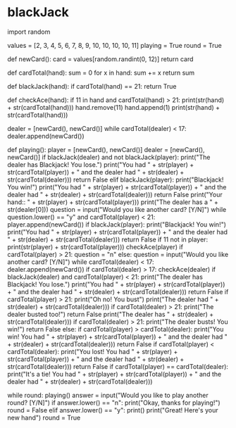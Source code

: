# blackJack
import random

values = [2, 3, 4, 5, 6, 7, 8, 9, 10, 10, 10, 10, 11]
playing = True
round = True

def newCard():
    card = values[random.randint(0, 12)]
    return card

def cardTotal(hand):
    sum = 0
    for x in hand:
        sum += x
    return sum

def blackJack(hand):
    if cardTotal(hand) == 21:
        return True

def checkAce(hand):
    if 11 in hand and cardTotal(hand) > 21:
        print(str(hand) + str(cardTotal(hand)))
        hand.remove(11)
        hand.append(1)
        print(str(hand) + str(cardTotal(hand)))


dealer = [newCard(), newCard()]
while cardTotal(dealer) < 17:
    dealer.append(newCard())


def playing():
    player = [newCard(), newCard()]
    dealer = [newCard(), newCard()]
    if blackJack(dealer) and not blackJack(player):
        print("The dealer has Blackjack! You lose.")
        print("You had " + str(player) + str(cardTotal(player)) + " and the dealer had " + str(dealer) +
              str(cardTotal(dealer)))
        return False
    elif blackJack(player):
        print("Blackjack! You win!")
        print("You had " + str(player) + str(cardTotal(player)) + " and the dealer had " + str(dealer) +
                  str(cardTotal(dealer)))
        return False
    print("Your hand:: " + str(player) + str(cardTotal(player)))
    print("The dealer has a " + str(dealer[0]))
    question = input("Would you like another card? [Y/N]")
    while question.lower() == "y" and cardTotal(player) < 21:
        player.append(newCard())
        if blackJack(player):
            print("Blackjack! You win!")
            print("You had " + str(player) + str(cardTotal(player)) + " and the dealer had " + str(dealer) +
                  str(cardTotal(dealer)))
            return False
        if 11 not in player:
            print(str(player) + str(cardTotal(player)))
        checkAce(player)
        if cardTotal(player) > 21:
            question = "n"
        else:
            question = input("Would you like another card? [Y/N]")
    while cardTotal(dealer) < 17:
        dealer.append(newCard())
        if cardTotal(dealer) > 17:
            checkAce(dealer)
        if blackJack(dealer) and cardTotal(player) < 21:
            print("The dealer has Blackjack! You lose.")
            print("You had " + str(player) + str(cardTotal(player)) + " and the dealer had " + str(dealer) +
                  str(cardTotal(dealer)))
            return False
    if cardTotal(player) > 21:
        print("Oh no! You bust")
        print("The dealer had " + str(dealer) + str(cardTotal(dealer)))
        if cardTotal(dealer) > 21:
            print("The dealer busted too!")
        return False
    print("The dealer has " + str(dealer) + str(cardTotal(dealer)))
    if cardTotal(dealer) > 21:
        print("The dealer busts! You win!")
        return False
    else:
        if cardTotal(player) > cardTotal(dealer):
            print("You win! You had " + str(player) + str(cardTotal(player)) + " and the dealer had " + str(dealer) +
                  str(cardTotal(dealer)))
            return False
        if cardTotal(player) < cardTotal(dealer):
            print("You lost! You had " + str(player) + str(cardTotal(player)) + " and the dealer had " + str(dealer) +
                  str(cardTotal(dealer)))
            return False
        if cardTotal(player) == cardTotal(dealer):
            print("It's a tie! You had " + str(player) + str(cardTotal(player)) + " and the dealer had " + str(dealer)
                  + str(cardTotal(dealer)))


while round:
    playing()
    answer = input("Would you like to play another round? [Y/N]")
    if answer.lower() == "n":
        print("Okay, thanks for playing!")
        round = False
    elif answer.lower() == "y":
        print()
        print("Great! Here's your new hand")
        round = True
